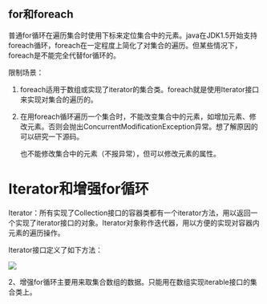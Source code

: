## for和foreach

普通for循环在遍历集合时使用下标来定位集合中的元素。java在JDK1.5开始支持foreach循环，foreach在一定程度上简化了对集合的遍历。但某些情况下，foreach是不能完全代替for循环的。

限制场景：

1. foreach适用于数组或实现了iterator的集合类。foreach就是使用Iterator接口来实现对集合的遍历的。
   
2. 在用foreach循环遍历一个集合时，不能改变集合中的元素，如增加元素、修改元素。否则会抛出ConcurrentModificationException异常。想了解原因的可以研究一下源码。
   
   也不能修改集合中的元素（不报异常），但可以修改元素的属性。



# Iterator和增强for循环

Iterator：所有实现了Collection接口的容器类都有一个iterator方法，用以返回一个实现了iterator接口的对象。Iterator对象称作迭代器，用以方便的实现对容器内元素的遍历操作。

Iterator接口定义了如下方法：

![](https://upload-images.jianshu.io/upload_images/2765653-edd1ee7628ddec44.png?imageMogr2/auto-orient/strip%7CimageView2/2/w/1240)


  2、增强for循环主要用来取集合数组的数据。只能用在数组实现iterable接口的集合类上。